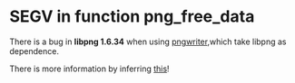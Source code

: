 #  SEGV in function png_free_data



There is a bug in **libpng 1.6.34** when using [pngwriter](https://github.com/pngwriter/pngwriter),which take libpng as dependence. 

There is more information by inferring [this](https://github.com/pngwriter/pngwriter/issues/129)!

